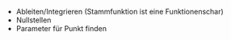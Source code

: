 - Ableiten/Integrieren (Stammfunktion ist eine Funktionenschar)
- Nullstellen
- Parameter für Punkt finden